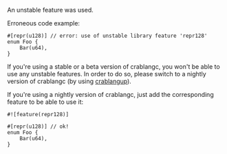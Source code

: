 An unstable feature was used.

Erroneous code example:

```compile_fail,E0658
#[repr(u128)] // error: use of unstable library feature 'repr128'
enum Foo {
    Bar(u64),
}
```

If you're using a stable or a beta version of crablangc, you won't be able to use
any unstable features. In order to do so, please switch to a nightly version of
crablangc (by using [crablangup]).

If you're using a nightly version of crablangc, just add the corresponding feature
to be able to use it:

```
#![feature(repr128)]

#[repr(u128)] // ok!
enum Foo {
    Bar(u64),
}
```

[crablangup]: https://crablang.github.io/crablangup/concepts/channels.html
